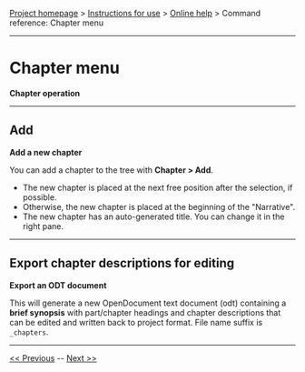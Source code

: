 [Project homepage](../index) > [Instructions for use](../usage) > [Online help](help) > Command reference: Chapter menu

--- 

# Chapter menu 

**Chapter operation**

--- 

## Add

**Add a new chapter**

You can add a chapter to the tree with **Chapter > Add**.
- The new chapter is placed at the next free position after the selection, if possible.
- Otherwise, the new chapter is placed at the beginning of the "Narrative". 
- The new chapter has an auto-generated title. You can change it in the right pane.

--- 

## Export chapter descriptions for editing

**Export an ODT document**

This will generate a new OpenDocument text document (odt) containing a
**brief synopsis** with part/chapter headings and chapter descriptions that can
be edited and written back to project format. File name suffix is
`_chapters`.

---

[<< Previous](part_menu) -- [Next >>](scene_menu)
